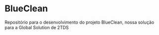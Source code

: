 # BlueClean
Repositório para o desenvolvimento do projeto BlueClean, nossa solução para a Global Solution de 2TDS
